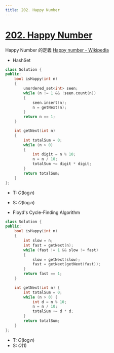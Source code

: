 ```yaml
---
title: 202. Happy Number
---
```


# [202\. Happy Number](https://leetcode.com/problems/happy-number/)

Happy Number 的定義 [Happy number - Wikipedia](https://en.wikipedia.org/wiki/Happy_number)

 - HashSet
```cpp
class Solution {
public:
    bool isHappy(int n)
    {
        unordered_set<int> seen;
        while (n != 1 && !seen.count(n))
        {
            seen.insert(n);
            n = getNext(n);
        }
        return n == 1;
    }

    int getNext(int n)
    {
        int totalSum = 0;
        while (n > 0)
        {
            int digit = n % 10;
            n = n / 10;
            totalSum += digit * digit;
        }
        return totalSum;
    }
};
```
- T: $O(\log n)$
- S: $O(\log n)$


 - Floyd's Cycle-Finding Algorithm
```cpp
class Solution {
public:
    bool isHappy(int n)
    {
        int slow = n;
        int fast = getNext(n);
        while (fast != 1 && slow != fast)
        {
            slow = getNext(slow);
            fast = getNext(getNext(fast));
        }
        return fast == 1;
    }

    int getNext(int n) {
        int totalSum = 0;
        while (n > 0) {
            int d = n % 10;
            n = n / 10;
            totalSum += d * d;
        }
        return totalSum;
    }
};
```
- T: $O(\log n)$
- S: $O(1)$
